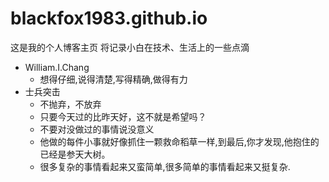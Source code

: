 # blackfox1983.github.io #
这是我的个人博客主页
将记录小白在技术、生活上的一些点滴

- William.I.Chang
	- 想得仔细,说得清楚,写得精确,做得有力
- 士兵突击
	- 不抛弃，不放弃
	- 只要今天过的比昨天好，这不就是希望吗？
	- 不要对没做过的事情说没意义
	- 他做的每件小事就好像抓住一颗救命稻草一样,到最后,你才发现,他抱住的已经是参天大树。
	- 很多复杂的事情看起来又蛮简单,很多简单的事情看起来又挺复杂.
